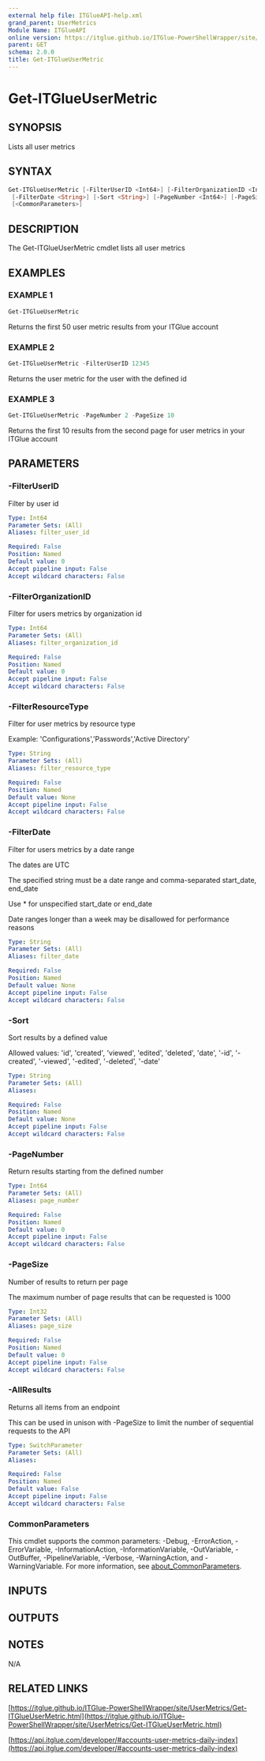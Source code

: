 ```yaml
---
external help file: ITGlueAPI-help.xml
grand_parent: UserMetrics
Module Name: ITGlueAPI
online version: https://itglue.github.io/ITGlue-PowerShellWrapper/site/UserMetrics/Get-ITGlueUserMetric.html
parent: GET
schema: 2.0.0
title: Get-ITGlueUserMetric
---
```


# Get-ITGlueUserMetric

## SYNOPSIS
Lists all user metrics

## SYNTAX

```powershell
Get-ITGlueUserMetric [-FilterUserID <Int64>] [-FilterOrganizationID <Int64>] [-FilterResourceType <String>]
 [-FilterDate <String>] [-Sort <String>] [-PageNumber <Int64>] [-PageSize <Int32>] [-AllResults]
 [<CommonParameters>]
```

## DESCRIPTION
The Get-ITGlueUserMetric cmdlet lists all user metrics

## EXAMPLES

### EXAMPLE 1
```powershell
Get-ITGlueUserMetric
```

Returns the first 50 user metric results from your ITGlue account

### EXAMPLE 2
```powershell
Get-ITGlueUserMetric -FilterUserID 12345
```

Returns the user metric for the user with the defined id

### EXAMPLE 3
```powershell
Get-ITGlueUserMetric -PageNumber 2 -PageSize 10
```

Returns the first 10 results from the second page for user metrics
in your ITGlue account

## PARAMETERS

### -FilterUserID
Filter by user id

```yaml
Type: Int64
Parameter Sets: (All)
Aliases: filter_user_id

Required: False
Position: Named
Default value: 0
Accept pipeline input: False
Accept wildcard characters: False
```

### -FilterOrganizationID
Filter for users metrics by organization id

```yaml
Type: Int64
Parameter Sets: (All)
Aliases: filter_organization_id

Required: False
Position: Named
Default value: 0
Accept pipeline input: False
Accept wildcard characters: False
```

### -FilterResourceType
Filter for user metrics by resource type

Example:
    'Configurations','Passwords','Active Directory'

```yaml
Type: String
Parameter Sets: (All)
Aliases: filter_resource_type

Required: False
Position: Named
Default value: None
Accept pipeline input: False
Accept wildcard characters: False
```

### -FilterDate
Filter for users metrics by a date range

The dates are UTC

The specified string must be a date range and comma-separated start_date, end_date

Use * for unspecified start_date or end_date

Date ranges longer than a week may be disallowed for performance reasons

```yaml
Type: String
Parameter Sets: (All)
Aliases: filter_date

Required: False
Position: Named
Default value: None
Accept pipeline input: False
Accept wildcard characters: False
```

### -Sort
Sort results by a defined value

Allowed values:
'id', 'created', 'viewed', 'edited', 'deleted', 'date',
'-id', '-created', '-viewed', '-edited', '-deleted', '-date'

```yaml
Type: String
Parameter Sets: (All)
Aliases:

Required: False
Position: Named
Default value: None
Accept pipeline input: False
Accept wildcard characters: False
```

### -PageNumber
Return results starting from the defined number

```yaml
Type: Int64
Parameter Sets: (All)
Aliases: page_number

Required: False
Position: Named
Default value: 0
Accept pipeline input: False
Accept wildcard characters: False
```

### -PageSize
Number of results to return per page

The maximum number of page results that can be
requested is 1000

```yaml
Type: Int32
Parameter Sets: (All)
Aliases: page_size

Required: False
Position: Named
Default value: 0
Accept pipeline input: False
Accept wildcard characters: False
```

### -AllResults
Returns all items from an endpoint

This can be used in unison with -PageSize to limit the number of
sequential requests to the API

```yaml
Type: SwitchParameter
Parameter Sets: (All)
Aliases:

Required: False
Position: Named
Default value: False
Accept pipeline input: False
Accept wildcard characters: False
```

### CommonParameters
This cmdlet supports the common parameters: -Debug, -ErrorAction, -ErrorVariable, -InformationAction, -InformationVariable, -OutVariable, -OutBuffer, -PipelineVariable, -Verbose, -WarningAction, and -WarningVariable. For more information, see [about_CommonParameters](http://go.microsoft.com/fwlink/?LinkID=113216).

## INPUTS

## OUTPUTS

## NOTES
N/A

## RELATED LINKS

[https://itglue.github.io/ITGlue-PowerShellWrapper/site/UserMetrics/Get-ITGlueUserMetric.html](https://itglue.github.io/ITGlue-PowerShellWrapper/site/UserMetrics/Get-ITGlueUserMetric.html)

[https://api.itglue.com/developer/#accounts-user-metrics-daily-index](https://api.itglue.com/developer/#accounts-user-metrics-daily-index)

